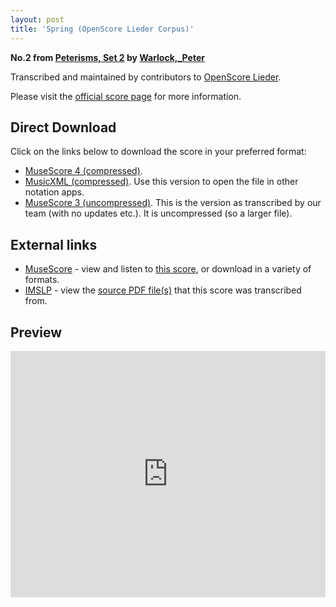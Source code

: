 ```yaml
---
layout: post
title: 'Spring (OpenScore Lieder Corpus)'
---
```


__No.2 from [Peterisms, Set 2](https://fourscoreandmore.org/openscore/lieder/Warlock,_Peter/Peterisms,_Set_2/) by [Warlock,_Peter](https://fourscoreandmore.org/openscore/lieder/Warlock,_Peter)__

Transcribed and maintained by contributors to [OpenScore Lieder].

Please visit the [official score page] for more information.

[official score page]: https://musescore.com/openscore-lieder-corpus/scores/6447825
[OpenScore Lieder]: https://musescore.com/openscore-lieder-corpus

## Direct Download

Click on the links below to download the score in your preferred format:
- [MuseScore 4 (compressed)](https://fourscoreandmore.org/openscore/lieder/Warlock,_Peter/Peterisms,_Set_2/2_Spring.mscz).
- [MusicXML (compressed)](https://fourscoreandmore.org/openscore/lieder/Warlock,_Peter/Peterisms,_Set_2/2_Spring.mxl). Use this version to open the file in other notation apps.
- [MuseScore 3 (uncompressed)](https://raw.githubusercontent.com/OpenScore/Lieder/refs/heads/main/scores/Warlock,_Peter/Peterisms,_Set_2/2_Spring/lc6447825.mscx). This is the version as transcribed by our team (with no updates etc.). It is uncompressed (so a larger file).

## External links

- [MuseScore] - view and listen to [this score][MuseScore], or download in a variety of formats.
- [IMSLP] - view the [source PDF file(s)][IMSLP] that this score was transcribed from.

[MuseScore]: https://musescore.com/score/6447825
[IMSLP]: https://imslp.org/wiki/Special:ReverseLookup/476182

## Preview

<iframe width="100%" height="394" src="https://musescore.com/openscore-lieder-corpus/scores/6447825/embed" frameborder="0" allowfullscreen allow="autoplay; fullscreen"></iframe>
